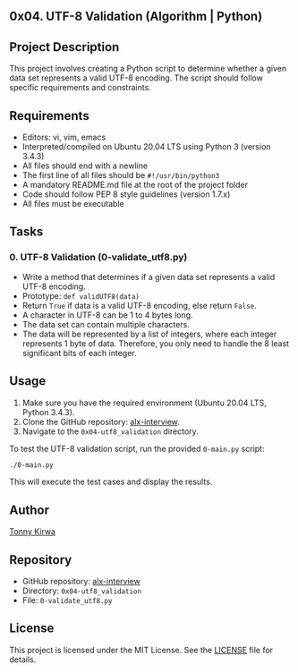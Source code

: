 ## 0x04. UTF-8 Validation (Algorithm | Python)

## Project Description

This project involves creating a Python script to determine whether a given data set represents a valid UTF-8 encoding. The script should follow specific requirements and constraints.

## Requirements

- Editors: vi, vim, emacs
- Interpreted/compiled on Ubuntu 20.04 LTS using Python 3 (version 3.4.3)
- All files should end with a newline
- The first line of all files should be `#!/usr/bin/python3`
- A mandatory README.md file at the root of the project folder
- Code should follow PEP 8 style guidelines (version 1.7.x)
- All files must be executable

## Tasks

### 0. UTF-8 Validation (0-validate_utf8.py)

- Write a method that determines if a given data set represents a valid UTF-8 encoding.
- Prototype: `def validUTF8(data)`
- Return `True` if data is a valid UTF-8 encoding, else return `False`.
- A character in UTF-8 can be 1 to 4 bytes long.
- The data set can contain multiple characters.
- The data will be represented by a list of integers, where each integer represents 1 byte of data. Therefore, you only need to handle the 8 least significant bits of each integer.

## Usage

1. Make sure you have the required environment (Ubuntu 20.04 LTS, Python 3.4.3).
2. Clone the GitHub repository: [alx-interview](https://github.com/tkirwa/alx-interview).
3. Navigate to the `0x04-utf8_validation` directory.

To test the UTF-8 validation script, run the provided `0-main.py` script:

```bash
./0-main.py
```

This will execute the test cases and display the results.

## Author

[Tonny Kirwa](https://github.com/tkirwa)
## Repository

- GitHub repository: [alx-interview](https://github.com/your-username/alx-interview)
- Directory: `0x04-utf8_validation`
- File: `0-validate_utf8.py`

## License

This project is licensed under the MIT License. See the [LICENSE](LICENSE) file for details.
